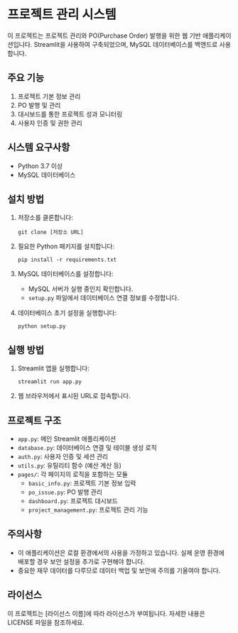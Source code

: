 # 프로젝트 관리 시스템

이 프로젝트는 프로젝트 관리와 PO(Purchase Order) 발행을 위한 웹 기반 애플리케이션입니다. Streamlit을 사용하여 구축되었으며, MySQL 데이터베이스를 백엔드로 사용합니다.

## 주요 기능

1. 프로젝트 기본 정보 관리
2. PO 발행 및 관리
3. 대시보드를 통한 프로젝트 성과 모니터링
4. 사용자 인증 및 권한 관리

## 시스템 요구사항

- Python 3.7 이상
- MySQL 데이터베이스

## 설치 방법

1. 저장소를 클론합니다:
   ```
   git clone [저장소 URL]
   ```

2. 필요한 Python 패키지를 설치합니다:
   ```
   pip install -r requirements.txt
   ```

3. MySQL 데이터베이스를 설정합니다:
   - MySQL 서버가 실행 중인지 확인합니다.
   - `setup.py` 파일에서 데이터베이스 연결 정보를 수정합니다.

4. 데이터베이스 초기 설정을 실행합니다:
   ```
   python setup.py
   ```

## 실행 방법

1. Streamlit 앱을 실행합니다:
   ```
   streamlit run app.py
   ```

2. 웹 브라우저에서 표시된 URL로 접속합니다.

## 프로젝트 구조

- `app.py`: 메인 Streamlit 애플리케이션
- `database.py`: 데이터베이스 연결 및 테이블 생성 로직
- `auth.py`: 사용자 인증 및 세션 관리
- `utils.py`: 유틸리티 함수 (예산 계산 등)
- `pages/`: 각 페이지의 로직을 포함하는 모듈
  - `basic_info.py`: 프로젝트 기본 정보 입력
  - `po_issue.py`: PO 발행 관리
  - `dashboard.py`: 프로젝트 대시보드
  - `project_management.py`: 프로젝트 관리 기능

## 주의사항

- 이 애플리케이션은 로컬 환경에서의 사용을 가정하고 있습니다. 실제 운영 환경에 배포할 경우 보안 설정을 추가로 구현해야 합니다.
- 중요한 재무 데이터를 다루므로 데이터 백업 및 보안에 주의를 기울여야 합니다.

## 라이선스

이 프로젝트는 [라이선스 이름]에 따라 라이선스가 부여됩니다. 자세한 내용은 LICENSE 파일을 참조하세요.
